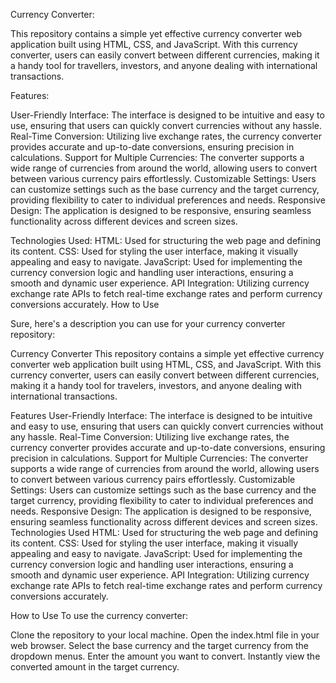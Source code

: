 Currency Converter:

This repository contains a simple yet effective currency converter web application built using HTML, CSS, and JavaScript. With this currency converter, users can easily convert between different currencies, making it a handy tool for travellers, investors, and anyone dealing with international transactions.

Features:

User-Friendly Interface: The interface is designed to be intuitive and easy to use, ensuring that users can quickly convert currencies without any hassle.
Real-Time Conversion: Utilizing live exchange rates, the currency converter provides accurate and up-to-date conversions, ensuring precision in calculations.
Support for Multiple Currencies: The converter supports a wide range of currencies from around the world, allowing users to convert between various currency pairs effortlessly.
Customizable Settings: Users can customize settings such as the base currency and the target currency, providing flexibility to cater to individual preferences and needs.
Responsive Design: The application is designed to be responsive, ensuring seamless functionality across different devices and screen sizes.

Technologies Used:
HTML: Used for structuring the web page and defining its content.
CSS: Used for styling the user interface, making it visually appealing and easy to navigate.
JavaScript: Used for implementing the currency conversion logic and handling user interactions, ensuring a smooth and dynamic user experience.
API Integration: Utilizing currency exchange rate APIs to fetch real-time exchange rates and perform currency conversions accurately.
How to Use

Sure, here's a description you can use for your currency converter repository:

Currency Converter
This repository contains a simple yet effective currency converter web application built using HTML, CSS, and JavaScript. With this currency converter, users can easily convert between different currencies, making it a handy tool for travelers, investors, and anyone dealing with international transactions.

Features
User-Friendly Interface: The interface is designed to be intuitive and easy to use, ensuring that users can quickly convert currencies without any hassle.
Real-Time Conversion: Utilizing live exchange rates, the currency converter provides accurate and up-to-date conversions, ensuring precision in calculations.
Support for Multiple Currencies: The converter supports a wide range of currencies from around the world, allowing users to convert between various currency pairs effortlessly.
Customizable Settings: Users can customize settings such as the base currency and the target currency, providing flexibility to cater to individual preferences and needs.
Responsive Design: The application is designed to be responsive, ensuring seamless functionality across different devices and screen sizes.
Technologies Used
HTML: Used for structuring the web page and defining its content.
CSS: Used for styling the user interface, making it visually appealing and easy to navigate.
JavaScript: Used for implementing the currency conversion logic and handling user interactions, ensuring a smooth and dynamic user experience.
API Integration: Utilizing currency exchange rate APIs to fetch real-time exchange rates and perform currency conversions accurately.

How to Use
To use the currency converter:

Clone the repository to your local machine.
Open the index.html file in your web browser.
Select the base currency and the target currency from the dropdown menus.
Enter the amount you want to convert.
Instantly view the converted amount in the target currency.
